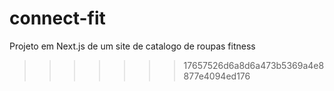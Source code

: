 # connect-fit
Projeto em Next.js de um site de catalogo de roupas fitness
>>>>>>> 17657526d6a8d6a473b5369a4e8877e4094ed176
